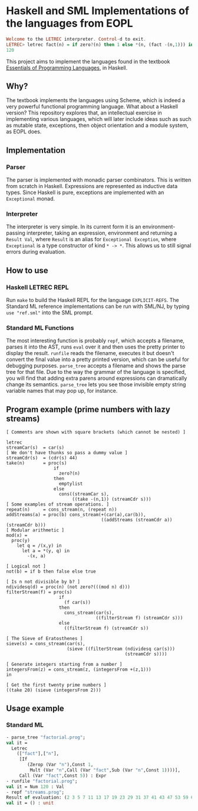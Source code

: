 # Haskell and SML Implementations of the languages from EOPL

```haskell
Welcome to the LETREC interpreter. Control-d to exit.
LETREC> letrec fact(n) = if zero?(n) then 1 else *(n, (fact -(n,1))) in (fact 5)
120
```

This project aims to implement the languages found in the textbook
[Essentials of Programming
Languages](https://mitpress.mit.edu/books/essentials-programming-languages),
in Haskell.

## Why?
The textbook implements the languages using Scheme, which is indeed a
very powerful functional programming language.  What about a Haskell
version?  This repository explores that, an intellectual exercise in
implementing various languages, which will later include ideas such as
such as mutable state, exceptions, then object orientation and a
module system, as EOPL does.

## Implementation
### Parser
The parser is implemented with monadic parser combinators.  This is
written from scratch in Haskell.  Expressions are represented as
inductive data types.  Since Haskell is pure, exceptions are
implemented with an `Exceptional` monad.

### Interpreter
The interpreter is very simple.  In its current form it is an
environment-passing interpreter, taking an expression, environment and
returning a `Result Val`, where `Result` is an alias for `Exceptional
Exception`, where `Exceptional` is a type constructor of kind `* ->
*`.  This allows us to still signal errors during evaluation.

## How to use
### Haskell LETREC REPL
Run `make` to build the Haskell REPL for the language `EXPLICIT-REFS`.
The Standard ML reference implementations can be run with SML/NJ, by
typing `use "ref.sml"` into the SML prompt.

### Standard ML Functions
The most interesting function is probably `repf`, which accepts a
filename, parses it into the AST, runs `eval` over it and then uses
the pretty printer to display the result.  `runfile` reads the
filename, executes it but doesn't convert the final value into a
pretty printed version, which can be useful for debugging purposes.
`parse_tree` accepts a filename and shows the parse tree for that
file.  Due to the way the grammar of the language is specified, you
will find that adding extra parens around expressions can dramatically
change its semantics.  `parse_tree` lets you see those invisible empty
string variable names that may pop up, for instance.

## Program example (prime numbers with lazy streams)
```text
[ Comments are shown with square brackets (which cannot be nested) ]

letrec
streamCar(s)  = car(s)
[ We don't have thunks so pass a dummy value ]
streamCdr(s)  = (cdr(s) 44)
take(n)       = proc(s)
                  if
                    zero?(n)
                  then
                    emptylist
                  else
                    cons((streamCar s),
                         ((take -(n,1)) (streamCdr s)))
[ Some examples of stream operations. ]
repeat(n)     = cons_stream(n, (repeat n))
addStreams(a) = proc(b) cons_stream(+(car(a),car(b)),
                                    ((addStreams (streamCdr a)) (streamCdr b)))
[ Modular arithmetic ]
mod(x) =
  proc(y)
    let q = /(x,y) in
      let a = *(y, q) in
        -(x, a)

[ Logical not ]
not(b) = if b then false else true

[ Is n not divisible by b? ]
ndividesq(d) = proc(n) (not zero?(((mod n) d)))
filterStream(f) = proc(s)
                    if
                      (f car(s))
                    then
                      cons_stream(car(s),
                                  ((filterStream f) (streamCdr s)))
                    else
                      ((filterStream f) (streamCdr s))

[ The Sieve of Eratosthenes ]
sieve(s) = cons_stream(car(s),
                       (sieve ((filterStream (ndividesq car(s)))
                                             (streamCdr s))))

[ Generate integers starting from a number ]
integersFrom(z) = cons_stream(z, (integersFrom +(z,1)))
in

[ Get the first twenty prime numbers ]
((take 20) (sieve (integersFrom 2)))
```

## Usage example
### Standard ML
```sml
- parse_tree "factorial.prog";
val it =
  Letrec
    (["fact"],["n"],
     [If
        (Zerop (Var "n"),Const 1,
         Mult (Var "n",Call (Var "fact",Sub (Var "n",Const 1))))],
     Call (Var "fact",Const 5)) : Expr
- runfile "factorial.prog";
val it = Num 120 : Val
- repf "streams.prog";
Result of evaluation: (2 3 5 7 11 13 17 19 23 29 31 37 41 43 47 53 59 61 67 71)
val it = () : unit
```
